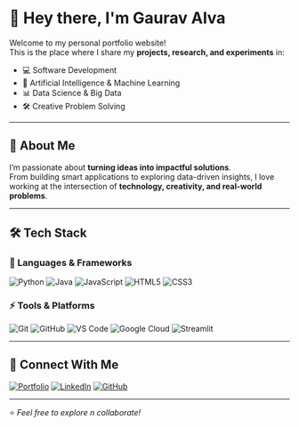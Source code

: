 # 👋 Hey there, I'm Gaurav Alva  

Welcome to my personal portfolio website!  
This is the place where I share my **projects, research, and experiments** in:  
- 💻 Software Development  
- 🤖 Artificial Intelligence & Machine Learning  
- 📊 Data Science & Big Data  
- 🛠️ Creative Problem Solving  

---

## 🌟 About Me  
I’m passionate about **turning ideas into impactful solutions**.  
From building smart applications to exploring data-driven insights, I love working at the intersection of **technology, creativity, and real-world problems**.  

---
## 🛠️ Tech Stack  

### 🚀 Languages & Frameworks  
![Python](https://img.shields.io/badge/Python-3776AB?style=for-the-badge&logo=python&logoColor=white)     ![Java](https://img.shields.io/badge/Java-ED8B00?style=for-the-badge&logo=openjdk&logoColor=white)  ![JavaScript](https://img.shields.io/badge/JavaScript-F7DF1E?style=for-the-badge&logo=javascript&logoColor=black)  ![HTML5](https://img.shields.io/badge/HTML5-E34F26?style=for-the-badge&logo=html5&logoColor=white)  ![CSS3](https://img.shields.io/badge/CSS3-1572B6?style=for-the-badge&logo=css3&logoColor=white)  

### ⚡ Tools & Platforms  
![Git](https://img.shields.io/badge/Git-F05032?style=for-the-badge&logo=git&logoColor=white)  ![GitHub](https://img.shields.io/badge/GitHub-181717?style=for-the-badge&logo=github&logoColor=white)  ![VS Code](https://img.shields.io/badge/VS%20Code-007ACC?style=for-the-badge&logo=visualstudiocode&logoColor=white)  ![Google Cloud](https://img.shields.io/badge/Google_Cloud-4285F4?style=for-the-badge&logo=googlecloud&logoColor=white)  ![Streamlit](https://img.shields.io/badge/Streamlit-FF4B4B?style=for-the-badge&logo=streamlit&logoColor=white)  

---

## 🔗 Connect With Me  
[![Portfolio](https://img.shields.io/badge/Website-000?style=for-the-badge&logo=google-chrome&logoColor=white)](https://gaurav-g-alva.github.io/portfolio/)  [![LinkedIn](https://img.shields.io/badge/LinkedIn-0A66C2?style=for-the-badge&logo=linkedin&logoColor=white)](https://www.linkedin.com/in/gaurav-alva/)  [![GitHub](https://img.shields.io/badge/GitHub-100000?style=for-the-badge&logo=github&logoColor=white)](https://github.com/gaurav-g-alva)  
 

---


⭐ *Feel free to explore n collaborate!*  
